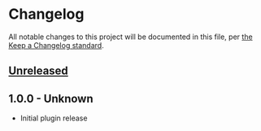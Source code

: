 # Changelog

All notable changes to this project will be documented in this file, per [the Keep a Changelog standard](https://keepachangelog.com/).

## [Unreleased]

<!--
### Added
### Changed
### Deprecated
### Removed
### Fixed
### Security
-->

## 1.0.0 - Unknown
- Initial plugin release

[Unreleased]: https://github.com/scoredetect/timestamps/compare/trunk...develop
